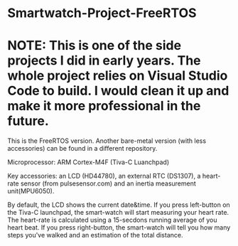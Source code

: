 # Smartwatch-Project-FreeRTOS

# NOTE: This is one of the side projects I did in early years. The whole project relies on Visual Studio Code to build. I would clean it up and make it more professional in the future.



This is the FreeRTOS version. Another bare-metal version (with less accessories) can be found in a different repository.

Microprocessor: ARM Cortex-M4F  (Tiva-C Luanchpad)

Key accessories: an LCD (HD44780), an external RTC (DS1307), a heart-rate sensor (from pulsesensor.com) and an inertia measurement unit(MPU6050).  

By default, the LCD shows the current date&time. If you press left-button on the Tiva-C launchpad, the smart-watch will start measuring your heart rate. The heart-rate is calculated using a 15-secdons running average of you heart beat. If you press right-button, the smart-watch will tell you how many steps you've walked and an estimation of the total distance.
